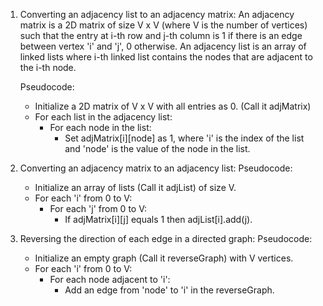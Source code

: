 1) Converting an adjacency list to an adjacency matrix:
   An adjacency matrix is a 2D matrix of size V x V (where V is the number of vertices) such that the entry at i-th row and j-th column is 1 if there is an edge between vertex 'i' and 'j', 0 otherwise. An adjacency list is an array of linked lists where i-th linked list contains the nodes that are adjacent to the i-th node.

    Pseudocode:
    - Initialize a 2D matrix of V x V with all entries as 0. (Call it adjMatrix)
    - For each list in the adjacency list:
        - For each node in the list:
            - Set adjMatrix[i][node] as 1, where 'i' is the index of the list and 'node' is the value of the node in the list.

2) Converting an adjacency matrix to an adjacency list:
    Pseudocode:
    - Initialize an array of lists (Call it adjList) of size V.
    - For each 'i' from 0 to V:
        - For each 'j' from 0 to V:
            - If adjMatrix[i][j] equals 1 then adjList[i].add(j).

3) Reversing the direction of each edge in a directed graph:
    Pseudocode:
    - Initialize an empty graph (Call it reverseGraph) with V vertices.
    - For each 'i' from 0 to V:
        - For each node adjacent to 'i':
            - Add an edge from 'node' to 'i' in the reverseGraph.
